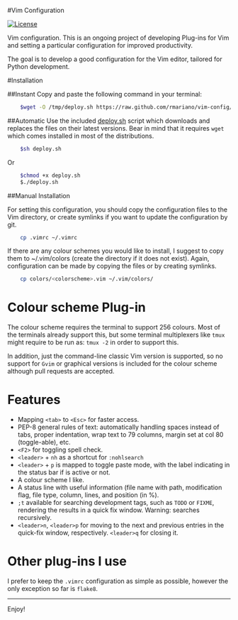 #Vim Configuration

[![License](http://img.shields.io/license/MIT.png?color=green)](http://opensource.org/licenses/MIT)


Vim configuration.
This is an ongoing project of developing Plug-ins for Vim and setting
a particular configuration for improved productivity.

The goal is to develop a good configuration for the Vim editor, tailored
for Python development.

#Installation

##Instant
Copy and paste the following command in your terminal:

```bash
	$wget -O /tmp/deploy.sh https://raw.github.com/rmariano/vim-config/master/deploy.sh && sh /tmp/deploy.sh
```

##Automatic
Use the included [deploy.sh](deploy.sh) script which downloads and replaces the files on
their latest versions. Bear in mind that it requires ``wget`` which comes
installed in most of the distributions.

```bash
    $sh deploy.sh
```

Or

```bash
    $chmod +x deploy.sh
    $./deploy.sh
```


##Manual Installation

For setting this configuration, you should copy the configuration files to
the Vim directory, or create symlinks if you want to update the configuration
by git.

```bash
    cp .vimrc ~/.vimrc
```

If there are any colour schemes you would like to install, I suggest to copy
them to ~/.vim/colors (create the directory if it does not exist).
Again, configuration can be made by copying the files or by creating symlinks.


```bash
    cp colors/<colorscheme>.vim ~/.vim/colors/
```

# Colour scheme Plug-in

The colour scheme requires the terminal to support 256 colours. Most of the
terminals already support this, but some terminal multiplexers like `tmux`
might require to be run as: ``tmux -2`` in order to support this.

In addition, just the command-line classic Vim version is supported, so no
support for ``Gvim`` or graphical versions is included for the colour scheme
although pull requests are accepted.

# Features
 * Mapping `<tab>` to `<Esc>` for faster access.
 * PEP-8 general rules of text: automatically handling spaces instead of tabs,
   proper indentation, wrap text to 79 columns, margin set at col 80
   (toggle-able), etc.
 * `<F2>` for toggling spell check.
 * ``<leader>`` +  ``nh`` as a shortcut for ``:nohlsearch``
 * `<leader>` + `p` is mapped to toggle paste mode, with the label indicating
   in the status bar if is active or not.
 * A colour scheme I like.
 * A status line with useful information (file name with path, modification
   flag, file type, column, lines, and position (in %).
 * `;t` available for searching development tags, such as `TODO` or `FIXME`,
   rendering the results in a quick fix window. Warning: searches recursively.
 * `<leader>n`, `<leader>p` for moving to the next and previous entries in the
   quick-fix window, respectively. `<leader>q` for closing it.


# Other plug-ins I use
I prefer to keep the `.vimrc` configuration as simple as possible, however the
only exception so far is ``flake8``.

------

Enjoy!
